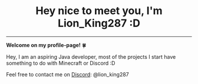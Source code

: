 <h1 align="center">Hey nice to meet you, I'm Lion_King287 :D</h1>

<hr>

**Welcome on my profile-page!** 🍀

Hey, I am an aspiring Java developer, 
most of the projects I start have something to do with Minecraft or Discord :D

Feel free to contact me on [Discord](discord://discord.com/users/691710170157547613): @lion_king287
